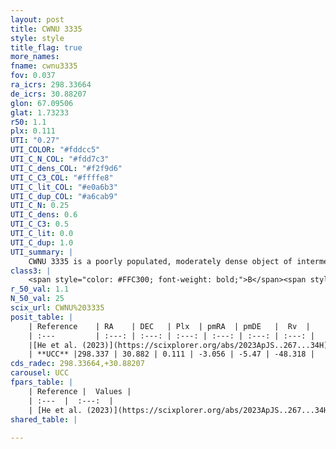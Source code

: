 ```yaml
---
layout: post
title: CWNU 3335
style: style
title_flag: true
more_names: 
fname: cwnu3335
fov: 0.037
ra_icrs: 298.33664
de_icrs: 30.88207
glon: 67.09506
glat: 1.73233
r50: 1.1
plx: 0.111
UTI: "0.27"
UTI_COLOR: "#fddcc5"
UTI_C_N_COL: "#fdd7c3"
UTI_C_dens_COL: "#f2f9d6"
UTI_C_C3_COL: "#ffffe8"
UTI_C_lit_COL: "#e0a6b3"
UTI_C_dup_COL: "#a6cab9"
UTI_C_N: 0.25
UTI_C_dens: 0.6
UTI_C_C3: 0.5
UTI_C_lit: 0.0
UTI_C_dup: 1.0
UTI_summary: |
    CWNU 3335 is a poorly populated, moderately dense object of intermediate C3 quality. It was recently reported in the literature.
class3: |
    <span style="color: #FFC300; font-weight: bold;">B</span><span style="color: #FFC300; font-weight: bold;">B</span>
r_50_val: 1.1
N_50_val: 25
scix_url: CWNU%203335
posit_table: |
    | Reference    | RA    | DEC   | Plx  | pmRA  | pmDE   |  Rv  |
    | :---         | :---: | :---: | :---: | :---: | :---: | :---: |
    |[He et al. (2023)](https://scixplorer.org/abs/2023ApJS..267...34H) | 298.336 | 30.886 | 0.126 | -3.048 | -5.466 | -49.16 |
    | **UCC** |298.337 | 30.882 | 0.111 | -3.056 | -5.47 | -48.318 | 
cds_radec: 298.33664,+30.88207
carousel: UCC
fpars_table: |
    | Reference |  Values |
    | :---  |  :---:  |
    | [He et al. (2023)](https://scixplorer.org/abs/2023ApJS..267...34H) | `A0=3.3, m-M=13.55, logA=8.9` |
shared_table: |
    
---
```

